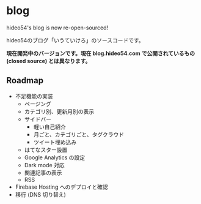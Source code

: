 # blog

hideo54's blog is now re-open-sourced!

hideo54のブログ「いうていけろ」のソースコードです。

**現在開発中のバージョンです。現在 blog.hideo54.com で公開されているもの (closed source) とは異なります。**

## Roadmap

* 不足機能の実装
    * ページング
    * カテゴリ別、更新月別の表示
    * サイドバー
        * 軽い自己紹介
        * 月ごと、カテゴリごと、タグクラウド
        * ツイート埋め込み
    * はてなスター設置
    * Google Analytics の設定
    * Dark mode 対応
    * 関連記事の表示
    * RSS
* Firebase Hosting へのデプロイと確認
* 移行 (DNS 切り替え)
